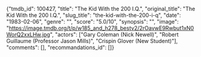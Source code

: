 {"tmdb_id": 100427, "title": "The Kid With the 200 I.Q.", "original_title": "The Kid With the 200 I.Q.", "slug_title": "the-kid-with-the-200-i-q", "date": "1983-02-06", "genre": "", "score": "5.0/10", "synopsis": "", "image": "https://image.tmdb.org/t/p/w185_and_h278_bestv2/2rOavwE9Rwbut1xN0WorQ2xxLHw.jpg", "actors": ["Gary Coleman (Nick Newell)", "Robert Guillaume (Professor Jason Mills)", "Crispin Glover (New Student)"], "comments": [], "recommandations_id": []}